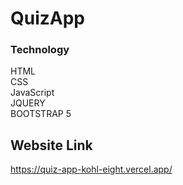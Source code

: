 # QuizApp

### Technology

HTML<br>
CSS<br>
JavaScript<br>
JQUERY<br>
BOOTSTRAP 5

## Website Link

<a href="https://quiz-app-kohl-eight.vercel.app/">https://quiz-app-kohl-eight.vercel.app/</a>


